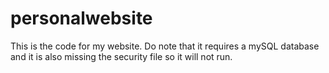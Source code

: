 # personalwebsite
This is the code for my website.
Do note that it requires a mySQL database and it is also missing the security file so it will not run.
